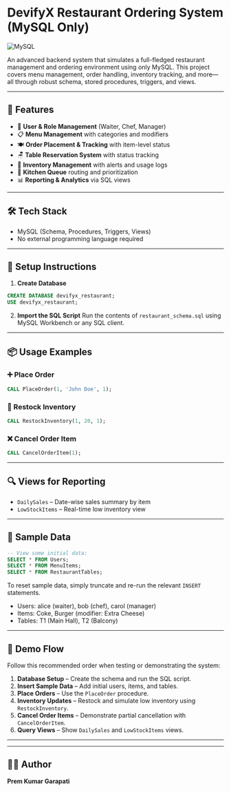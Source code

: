 # DevifyX Restaurant Ordering System (MySQL Only)

![MySQL](https://img.shields.io/badge/database-MySQL-blue.svg)

An advanced backend system that simulates a full-fledged restaurant management and ordering environment using only MySQL. This project covers menu management, order handling, inventory tracking, and more—all through robust schema, stored procedures, triggers, and views.

---

## 🚀 Features

* 🔐 **User & Role Management** (Waiter, Chef, Manager)
* 📋 **Menu Management** with categories and modifiers
* 🍽️ **Order Placement & Tracking** with item-level status
* 🪑 **Table Reservation System** with status tracking
* 🥫 **Inventory Management** with alerts and usage logs
* 🔧 **Kitchen Queue** routing and prioritization
* 📊 **Reporting & Analytics** via SQL views

---

## 🛠️ Tech Stack

* MySQL (Schema, Procedures, Triggers, Views)
* No external programming language required

---

## 🧰 Setup Instructions

1. **Create Database**

```sql
CREATE DATABASE devifyx_restaurant;
USE devifyx_restaurant;
```

2. **Import the SQL Script**
   Run the contents of `restaurant_schema.sql` using MySQL Workbench or any SQL client.

---

## 📦 Usage Examples

### ➕ Place Order

```sql
CALL PlaceOrder(1, 'John Doe', 1);
```

### 🔄 Restock Inventory

```sql
CALL RestockInventory(1, 20, 1);
```

### ❌ Cancel Order Item

```sql
CALL CancelOrderItem(1);
```

---

## 🔍 Views for Reporting

* `DailySales` – Date-wise sales summary by item
* `LowStockItems` – Real-time low inventory view

---

## 🧪 Sample Data

```sql
-- View some initial data:
SELECT * FROM Users;
SELECT * FROM MenuItems;
SELECT * FROM RestaurantTables;
```

To reset sample data, simply truncate and re-run the relevant `INSERT` statements.

* Users: alice (waiter), bob (chef), carol (manager)
* Items: Coke, Burger (modifier: Extra Cheese)
* Tables: T1 (Main Hall), T2 (Balcony)

---

## 📸 Demo Flow

Follow this recommended order when testing or demonstrating the system:

1. **Database Setup** – Create the schema and run the SQL script.
2. **Insert Sample Data** – Add initial users, items, and tables.
3. **Place Orders** – Use the `PlaceOrder` procedure.
4. **Inventory Updates** – Restock and simulate low inventory using `RestockInventory`.
5. **Cancel Order Items** – Demonstrate partial cancellation with `CancelOrderItem`.
6. **Query Views** – Show `DailySales` and `LowStockItems` views.

---

---

## 👨‍💻 Author

**Prem Kumar Garapati**
